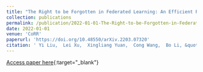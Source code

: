 ```yaml
---
title: "The Right to be Forgotten in Federated Learning: An Efficient Realization with Rapid Retraining"
collection: publications
permalink: /publication/2022-01-01-The-Right-to-be-Forgotten-in-Federated-Learning-An-Efficient-Realization-with-Rapid-Retraining
date: 2022-01-01
venue: 'CoRR'
paperurl: 'https://doi.org/10.48550/arXiv.2203.07320'
citation: ' Yi Liu,  Lei Xu,  Xingliang Yuan,  Cong Wang,  Bo Li, &quot;The Right to be Forgotten in Federated Learning: An Efficient Realization with Rapid Retraining.&quot; CoRR, 2022.'
---
```

[Access paper here](https://doi.org/10.48550/arXiv.2203.07320){:target="_blank"}
